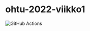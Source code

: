 # ohtu-2022-viikko1

![GitHub Actions](https://github.com/Branuz/ohtu-2022-viikko1/workflows/Java%20CI%20with%20Gradle/badge.svg)
